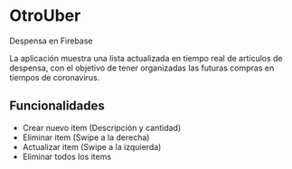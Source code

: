 # OtroUber
Despensa en Firebase

La aplicación muestra una lista actualizada en tiempo real de articulos de despensa, con el objetivo de tener organizadas las futuras compras en tiempos de coronavirus.

## Funcionalidades
* Crear nuevo item (Descripción y cantidad)
* Eliminar item (Swipe a la derecha)
* Actualizar item (Swipe a la izquierda)
* Eliminar todos los items
